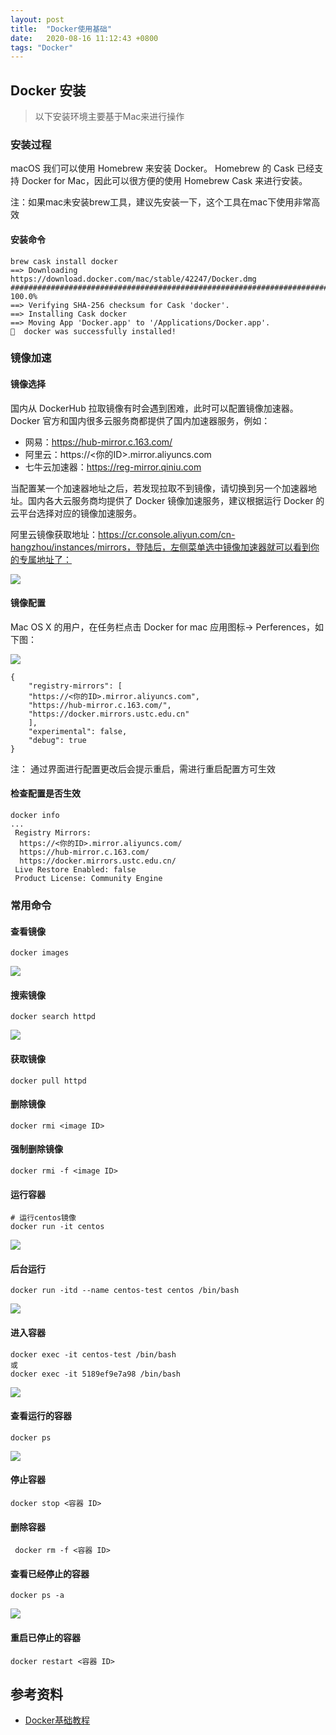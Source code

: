 ```yaml
---
layout: post
title:  "Docker使用基础"
date:   2020-08-16 11:12:43 +0800
tags: "Docker"
---
```


## Docker 安装
> 以下安装环境主要基于Mac来进行操作

### 安装过程

macOS 我们可以使用 Homebrew 来安装 Docker。
Homebrew 的 Cask 已经支持 Docker for Mac，因此可以很方便的使用 Homebrew Cask 来进行安装。

注：如果mac未安装brew工具，建议先安装一下，这个工具在mac下使用非常高效

#### 安装命令

```
brew cask install docker
==> Downloading https://download.docker.com/mac/stable/42247/Docker.dmg
######################################################################## 100.0%
==> Verifying SHA-256 checksum for Cask 'docker'.
==> Installing Cask docker
==> Moving App 'Docker.app' to '/Applications/Docker.app'.
🍺  docker was successfully installed!
```

### 镜像加速

#### 镜像选择
国内从 DockerHub 拉取镜像有时会遇到困难，此时可以配置镜像加速器。Docker 官方和国内很多云服务商都提供了国内加速器服务，例如：

- 网易：https://hub-mirror.c.163.com/
- 阿里云：https://<你的ID>.mirror.aliyuncs.com
- 七牛云加速器：https://reg-mirror.qiniu.com

当配置某一个加速器地址之后，若发现拉取不到镜像，请切换到另一个加速器地址。国内各大云服务商均提供了 Docker 镜像加速服务，建议根据运行 Docker 的云平台选择对应的镜像加速服务。

阿里云镜像获取地址：https://cr.console.aliyun.com/cn-hangzhou/instances/mirrors，登陆后，左侧菜单选中镜像加速器就可以看到你的专属地址了：

![](/assets/img/ali-docker.jpg)

#### 镜像配置
Mac OS X 的用户，在任务栏点击 Docker for mac 应用图标-> Perferences，如下图：

![](/assets/img/docker-p.jpg)

```
{
	"registry-mirrors": [
	"https://<你的ID>.mirror.aliyuncs.com",
	"https://hub-mirror.c.163.com/",
	"https://docker.mirrors.ustc.edu.cn"
	],
	"experimental": false,
	"debug": true
}
```
注： 通过界面进行配置更改后会提示重启，需进行重启配置方可生效

#### 检查配置是否生效

```
docker info
...
 Registry Mirrors:
  https://<你的ID>.mirror.aliyuncs.com/
  https://hub-mirror.c.163.com/
  https://docker.mirrors.ustc.edu.cn/
 Live Restore Enabled: false
 Product License: Community Engine
```

### 常用命令

#### 查看镜像
	docker images

![](/assets/img/docker-images.jpg)

#### 搜索镜像
	docker search httpd

![](/assets/img/docker-search.jpg)

#### 获取镜像
	docker pull httpd

#### 删除镜像
	docker rmi <image ID>

#### 强制删除镜像
	docker rmi -f <image ID>

#### 运行容器

	# 运行centos镜像
	docker run -it centos

![](/assets/img/docker-run.jpg)

#### 后台运行
	docker run -itd --name centos-test centos /bin/bash

![](/assets/img/docker-run-d.jpg)

#### 进入容器
	docker exec -it centos-test /bin/bash
	或
	docker exec -it 5189ef9e7a98 /bin/bash

![](/assets/img/docker-exec.jpg)	

#### 查看运行的容器
	docker ps 

![](/assets/img/docker-ps.jpg)

#### 停止容器
	docker stop <容器 ID>

#### 删除容器
	 docker rm -f <容器 ID>

#### 查看已经停止的容器
	docker ps -a

![](/assets/img/docker-ps-a.jpg)

#### 重启已停止的容器
	docker restart <容器 ID>



## 参考资料
- [Docker基础教程](https://www.runoob.com/docker/docker-container-usage.html)






